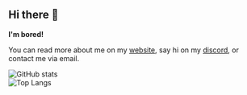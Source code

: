 ## Hi there 👋

**I'm bored!**

You can read more about me on my [website](https://tooboredtocode.dev), say hi on my [discord](https://discord.albedo.me), or contact me via email.


![GitHub stats](https://github-readme-stats.vercel.app/api?username=tooboredtocode&title_color=dc420b&text_color=8ae9ff&bg_color=20,00101f,000b3e&hide_border=true&custom_title=Some%20cool%20Stats:)  
![Top Langs](https://github-readme-stats.vercel.app/api/top-langs/?username=tooboredtocode&layout=compact&title_color=dc420b&text_color=8ae9ff&bg_color=20,00101f,000b3e&hide_border=true&custom_title=Languages%20I%20use%20most%20often:&langs_count=10)
